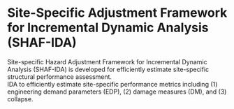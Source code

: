 # Site-Specific Adjustment Framework for Incremental Dynamic Analysis (SHAF-IDA)
Site-specific Hazard Adjustment Framework for Incremental Dynamic Analysis (SHAF-IDA) is developed for efficiently estimate site-specific structural performance assessment.  
IDA to efficiently estimate site-specific performance metrics including (1) engineering demand parameters (EDP), (2) damage measures (DM), and (3) collapse.
